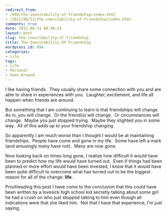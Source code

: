 ```yaml
---
redirect_from:
- /994/the-inevitability-of-friendship/index.html
- /2011/08/11/the-inevitability-of-friendship/index.html
comments: true
date: 2011-08-11 08:50:24
layout: post
slug: the-inevitability-of-friendship
title: The Inevitability Of Friendship
wordpress_id: 994
categories:
- Life
tags:
- Life
- Personal
- Seen-Around
---
```


I like having friends.  They usually share some connection with you and are able to share in experiences with you.  Laughter, excitement, and life all happen when friends are around.

But something that I am continuing to learn is that friendships will change.  As in, you will change.  Or the friend(s) will change.  Or circumstances will change.  Maybe you just stopped trying.  Maybe they slighted you in some way.  All of this adds up to your friendship changing.

So apparently I am much worse than I thought I would be at maintaining friendships.  People have come and gone in my life.  Some have left a mark (and amusingly many have not).  Many are now gone.

Now looking back on times long gone, I realize how difficult it would have been to predict how my life would have turned out.  Even if things had been planned or more effort would have been invested, I know that it would have been quite difficult to overcome what has turned out to be the biggest reason for all of the change: **life**.

Proofreading this post I have come to the conclusion that this could have been written by a lovesick high school kid secretly talking about some girl he had a crush on who just stopped talking to him even though all indications were that she liked him.  Not that I have that experience, I'm just saying.
